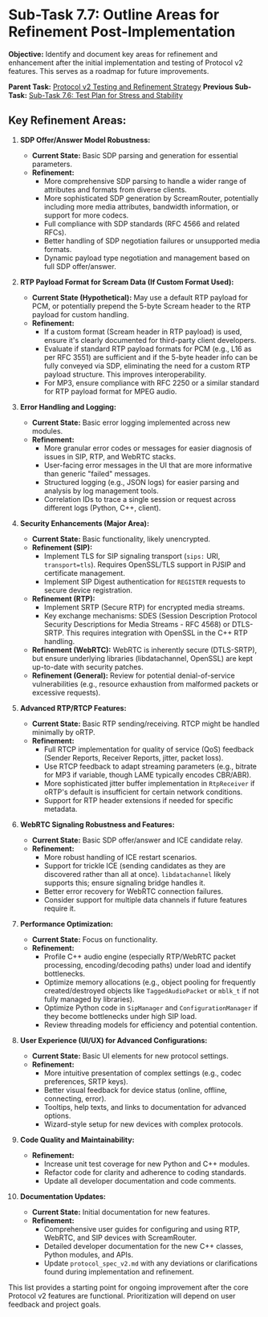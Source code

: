 # Sub-Task 7.7: Outline Areas for Refinement Post-Implementation

**Objective:** Identify and document key areas for refinement and enhancement after the initial implementation and testing of Protocol v2 features. This serves as a roadmap for future improvements.

**Parent Task:** [Protocol v2 Testing and Refinement Strategy](../task_07_testing_and_refinement.md)
**Previous Sub-Task:** [Sub-Task 7.6: Test Plan for Stress and Stability](./subtask_7.6_testplan_stress_stability.md)

## Key Refinement Areas:

1.  **SDP Offer/Answer Model Robustness:**
    *   **Current State:** Basic SDP parsing and generation for essential parameters.
    *   **Refinement:**
        *   More comprehensive SDP parsing to handle a wider range of attributes and formats from diverse clients.
        *   More sophisticated SDP generation by ScreamRouter, potentially including more media attributes, bandwidth information, or support for more codecs.
        *   Full compliance with SDP standards (RFC 4566 and related RFCs).
        *   Better handling of SDP negotiation failures or unsupported media formats.
        *   Dynamic payload type negotiation and management based on full SDP offer/answer.

2.  **RTP Payload Format for Scream Data (If Custom Format Used):**
    *   **Current State (Hypothetical):** May use a default RTP payload for PCM, or potentially prepend the 5-byte Scream header to the RTP payload for custom handling.
    *   **Refinement:**
        *   If a custom format (Scream header in RTP payload) is used, ensure it's clearly documented for third-party client developers.
        *   Evaluate if standard RTP payload formats for PCM (e.g., L16 as per RFC 3551) are sufficient and if the 5-byte header info can be fully conveyed via SDP, eliminating the need for a custom RTP payload structure. This improves interoperability.
        *   For MP3, ensure compliance with RFC 2250 or a similar standard for RTP payload format for MPEG audio.

3.  **Error Handling and Logging:**
    *   **Current State:** Basic error logging implemented across new modules.
    *   **Refinement:**
        *   More granular error codes or messages for easier diagnosis of issues in SIP, RTP, and WebRTC stacks.
        *   User-facing error messages in the UI that are more informative than generic "failed" messages.
        *   Structured logging (e.g., JSON logs) for easier parsing and analysis by log management tools.
        *   Correlation IDs to trace a single session or request across different logs (Python, C++, client).

4.  **Security Enhancements (Major Area):**
    *   **Current State:** Basic functionality, likely unencrypted.
    *   **Refinement (SIP):**
        *   Implement TLS for SIP signaling transport (`sips:` URI, `transport=tls`). Requires OpenSSL/TLS support in PJSIP and certificate management.
        *   Implement SIP Digest authentication for `REGISTER` requests to secure device registration.
    *   **Refinement (RTP):**
        *   Implement SRTP (Secure RTP) for encrypted media streams.
        *   Key exchange mechanisms: SDES (Session Description Protocol Security Descriptions for Media Streams - RFC 4568) or DTLS-SRTP. This requires integration with OpenSSL in the C++ RTP handling.
    *   **Refinement (WebRTC):** WebRTC is inherently secure (DTLS-SRTP), but ensure underlying libraries (libdatachannel, OpenSSL) are kept up-to-date with security patches.
    *   **Refinement (General):** Review for potential denial-of-service vulnerabilities (e.g., resource exhaustion from malformed packets or excessive requests).

5.  **Advanced RTP/RTCP Features:**
    *   **Current State:** Basic RTP sending/receiving. RTCP might be handled minimally by oRTP.
    *   **Refinement:**
        *   Full RTCP implementation for quality of service (QoS) feedback (Sender Reports, Receiver Reports, jitter, packet loss).
        *   Use RTCP feedback to adapt streaming parameters (e.g., bitrate for MP3 if variable, though LAME typically encodes CBR/ABR).
        *   More sophisticated jitter buffer implementation in `RtpReceiver` if oRTP's default is insufficient for certain network conditions.
        *   Support for RTP header extensions if needed for specific metadata.

6.  **WebRTC Signaling Robustness and Features:**
    *   **Current State:** Basic SDP offer/answer and ICE candidate relay.
    *   **Refinement:**
        *   More robust handling of ICE restart scenarios.
        *   Support for trickle ICE (sending candidates as they are discovered rather than all at once). `libdatachannel` likely supports this; ensure signaling bridge handles it.
        *   Better error recovery for WebRTC connection failures.
        *   Consider support for multiple data channels if future features require it.

7.  **Performance Optimization:**
    *   **Current State:** Focus on functionality.
    *   **Refinement:**
        *   Profile C++ audio engine (especially RTP/WebRTC packet processing, encoding/decoding paths) under load and identify bottlenecks.
        *   Optimize memory allocations (e.g., object pooling for frequently created/destroyed objects like `TaggedAudioPacket` or `mblk_t` if not fully managed by libraries).
        *   Optimize Python code in `SipManager` and `ConfigurationManager` if they become bottlenecks under high SIP load.
        *   Review threading models for efficiency and potential contention.

8.  **User Experience (UI/UX) for Advanced Configurations:**
    *   **Current State:** Basic UI elements for new protocol settings.
    *   **Refinement:**
        *   More intuitive presentation of complex settings (e.g., codec preferences, SRTP keys).
        *   Better visual feedback for device status (online, offline, connecting, error).
        *   Tooltips, help texts, and links to documentation for advanced options.
        *   Wizard-style setup for new devices with complex protocols.

9.  **Code Quality and Maintainability:**
    *   **Refinement:**
        *   Increase unit test coverage for new Python and C++ modules.
        *   Refactor code for clarity and adherence to coding standards.
        *   Update all developer documentation and code comments.

10. **Documentation Updates:**
    *   **Current State:** Initial documentation for new features.
    *   **Refinement:**
        *   Comprehensive user guides for configuring and using RTP, WebRTC, and SIP devices with ScreamRouter.
        *   Detailed developer documentation for the new C++ classes, Python modules, and APIs.
        *   Update `protocol_spec_v2.md` with any deviations or clarifications found during implementation and refinement.

This list provides a starting point for ongoing improvement after the core Protocol v2 features are functional. Prioritization will depend on user feedback and project goals.
